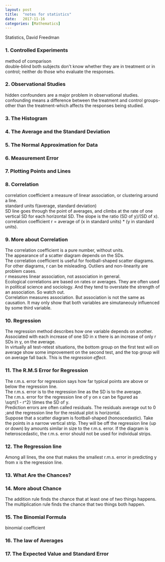 ```yaml
---
layout: post
title:  "notes for statistics"
date:   2017-11-16
categories: [Mathematics]
---
```


Statistics, David Freedman
### 1. Controlled Experiments
method of comparison  
double-blind both subjects don't know whether they are in treatment or in  
control; neither do those who evaluate the responses.  

### 2. Observational Studies
hidden confounders are a major problem in observational studies.  
confounding means a difference between the treatment and control groups-
other than the treatment-which affects the responses being studied.  

### 3. The Histogram

### 4. The Average and the Standard Deviation

### 5. The Normal Approximation for Data

### 6. Measurement Error

### 7. Plotting Points and Lines

### 8. Correlation
correlation coefficient a measure of linear association, or clustering
around a line.  
standard units f(average, standard deviation)  
SD line goes through the point of averages, and climbs at the rate of one
vertical SD for each horizontal SD. The slope is the ratio (SD of y)/(SD
of x).  
correlation coefficient r = average of (x in standard units) * (y in
standard units).  

### 9. More about Correlation
The correlation coefficient is a pure number, without units.  
The appearance of a scatter diagram depends on the SDs.  
The correlation coefficient is useful for football-shaped scatter diagrams.
For other diagrams, r can be misleading. Outliers and non-linearity are
problem cases.  
r measures linear association, not association in general.  
Ecological correlations are based on rates or averages. They are often used
in political science and sociology. And they tend to overstate the strength
of an association. So watch out.  
Correlation measures association. But association is not the same as
causation. It may only show that both variables are simutaneouly influenced
by some third variable.  

### 10. Regression
The regression method describes how one variable depends on another.  
Associated with each increase of one SD in x there is an increase of only r
SDs in y, on the average.  
In virtually all test-retest situations, the bottom group on the first test
will on average show some improvement on the second test, and the top group
will on average fall back. This is the _regression effect_.  
 
### 11. The R.M.S Error for Regression
The r.m.s. error for regression says how far typical points are above or
below the regression line.  
The r.m.s. error is to the regression line as the SD is to the average.  
The r.m.s. error for the regression line of y on x can be figured as  
                \sqrt{1 - r^2} \times the SD of y.  
Prediction errors are often called residuals. The residuals average out to 0
;and the regression line for the residual plot is horizontal.  
Suppose that a scatter diagram is football-shaped (honoscedastic). Take the
points in a narrow vertical strip. They will be off the regression line (up
or down) by amounts similar in size to the r.m.s. error. If the diagram is
heteroscedastic, the r.m.s. error should not be used for individual strips.  
### 12. The Regression line
Among all lines, the one that makes the smallest r.m.s. error in predicting
y from x is the regression line.  

### 13. What Are the Chances?

### 14. More about Chance
The addition rule finds the chance that at least one of two things happens.  
The multiplication  rule finds the chance that two things both happen.  

### 15. The Binomial Formula
binomial coefficient  

### 16. The law of Averages

### 17. The Expected Value and Standard Error


